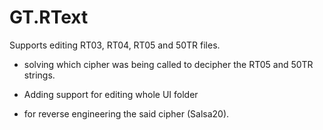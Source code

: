 # GT.RText

Supports editing RT03, RT04, RT05 and 50TR files.


- solving which cipher was being called to decipher the RT05 and 50TR strings.<br>
- Adding support for editing whole UI folder<br>


- for reverse engineering the said cipher (Salsa20).<br>
